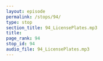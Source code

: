 ```yaml
---
layout: episode
permalink: /stops/94/
type: stop
section_title: 94_LicensePlates.mp3
title: 
page_rank: 94
stop_id: 94
audio_file: 94_LicensePlates.mp3
---
```

